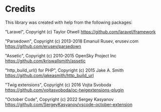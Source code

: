 # Credits

This library was created with help from the following packages:

"Laravel", Copyright (c) Taylor Otwell
https://github.com/laravel/framework

"Parsedown", Copyright (c) 2013-2018 Emanuil Rusev, erusev.com
https://github.com/erusev/parsedown

"Assetic", Copyright (c) 2010-2015 OpenSky Project Inc
https://github.com/kriswallsmith/assetic

"http_build_url() for PHP", Copyright (c) 2015 Jake A. Smith
https://github.com/jakeasmith/http_build_url

"Twig extensions", Copyright (c) 2016 Vojta Svoboda
https://github.com/vojtasvoboda/oc-twigextensions-plugin

"October Code", Copyright (c) 2022 Sergey Kasyanov
https://github.com/SergeyKasyanov/vscode-october-extension
